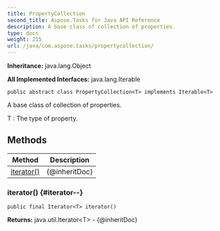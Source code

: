 ```yaml
---
title: PropertyCollection
second_title: Aspose.Tasks for Java API Reference
description: A base class of collection of properties.
type: docs
weight: 215
url: /java/com.aspose.tasks/propertycollection/
---
```


**Inheritance:**
java.lang.Object

**All Implemented Interfaces:**
java.lang.Iterable
```
public abstract class PropertyCollection<T> implements Iterable<T>
```

A base class of collection of properties.

 T : The type of property.
## Methods

| Method | Description |
| --- | --- |
| [iterator()](#iterator--) | \{@inheritDoc\} |
### iterator() {#iterator--}
```
public final Iterator<T> iterator()
```




**Returns:**
java.util.Iterator&lt;T&gt; - \{@inheritDoc\}
